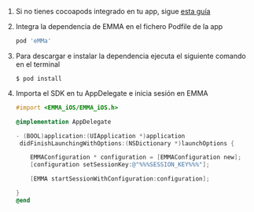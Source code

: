 1. Si no tienes cocoapods integrado en tu app, sigue <a target="_blank" href="https://guides.cocoapods.org/using/getting-started.html#toc_3">esta guía</a>

2. Integra la dependencia de EMMA en el fichero Podfile de la app

   ```ruby
   pod 'eMMa'
   ```

3. Para descargar e instalar la dependencia ejecuta el siguiente comando en el terminal

   ```
   $ pod install
   ```

4. Importa el SDK en tu AppDelegate e inicia sesión en EMMA

   ```objective-c
   #import <EMMA_iOS/EMMA_iOS.h>

   @implementation AppDelegate

   - (BOOL)application:(UIApplication *)application
   	didFinishLaunchingWithOptions:(NSDictionary *)launchOptions {

       EMMAConfiguration * configuration = [EMMAConfiguration new];
       [configuration setSessionKey:@"%%%SESSION_KEY%%%"];

       [EMMA startSessionWithConfiguration:configuration];

   }
   @end

   ```
